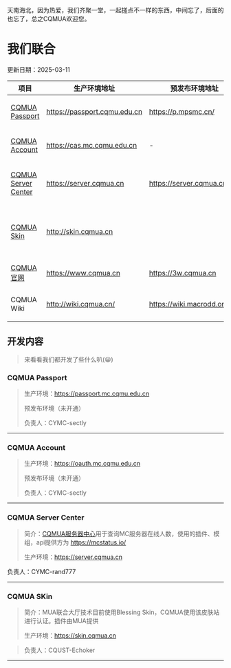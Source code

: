 天南海北，因为热爱，我们齐聚一堂，一起搓点不一样的东西，中间忘了，后面的也忘了，总之CQMUA欢迎您。

# 我们联合

更新日期：2025-03-11


| 项目                                            | 生产环境地址                 | 预发布环境地址               | 负责人            | 备注                                                         |
| ------------------------------------------------------------ | ---------------------------- | ---------------------------- | ----------------- | ------------------------------------------------------------ |
| [CQMUA Passport](https://github.com/CQMUA#cqmua-passport)    | https://passport.cqmu.edu.cn         | https://p.mpsmc.cn/          | CYMC-sectly       | 原创，react+kotlin，计划挂载在重医服务器                     |
| [CQMUA Account](https://github.com/CQMUA#cqmua-account)      | https://cas.mc.cqmu.edu.cn                         | -                         | CYMC-sectly       | 原创，react+kotlin，计划挂载在重医服务器                     |
| [CQMUA Server Center](https://github.com/CQMUA#cqmua-server-center) | https://server.cqmua.cn     | https://server.cqmua.cn/     | CYMC-rand777      | 原创，Vue3+Vite+Element Plus，管它什么MIT协议，随便用        |
| [CQMUA Skin](https://github.com/CQMUA#cqmua-skin)            | http://skin.cqmua.cn |  | CQUST-echoker      | Forked from [blessing skin](https://github.com/bs-community) with MIT license ,modified plugins are powered by [MUA](https://www.mualliance.cn/) |
| [CQMUA 官网](https://github.com/CQMUA#cqmua%E5%AE%98%E7%BD%91) | https://www.cqmua.cn       | https://3w.cqmua.cn                      | CQUST-echoker | Forked from [Plume Theme](https://theme-plume.vuejs.press/) with MIT license|
| CQMUA Wiki|http://wiki.cqmua.cn/|https://wiki.macrodd.online/|SWUMC-Macrodd2022|CQMUA 维基百科，需要Passport OAuth登录|
## 开发内容

> 来看看我们都开发了些什么叭(😀)

### CQMUA Passport

> 生产环境：https://passport.mc.cqmu.edu.cn
>
> 预发布环境（未开通）
>
> 负责人：CYMC-sectly



---

### CQMUA Account

> 生产环境：https://oauth.mc.cqmu.edu.cn
>
> 预发布环境（未开通）
>
> 负责人：CYMC-sectly

---

### CQMUA Server Center

> 简介：[CQMUA服务器中心](https://github.com/CQMUA/CQMUA-MC-ServerCenter)用于查询MC服务器在线人数，使用的插件、模组，api提供方为 https://mcstatus.io/
>
> 生产环境：https://server.cqmua.cn

负责人：CYMC-rand777




---

### CQMUA SKin

> 简介：MUA联合大厅技术目前使用Blessing Skin，CQMUA使用该皮肤站进行认证。插件由MUA提供
>
> 生产环境：https://skin.cqmua.cn

> 负责人：CQUST-Echoker

---


> 
